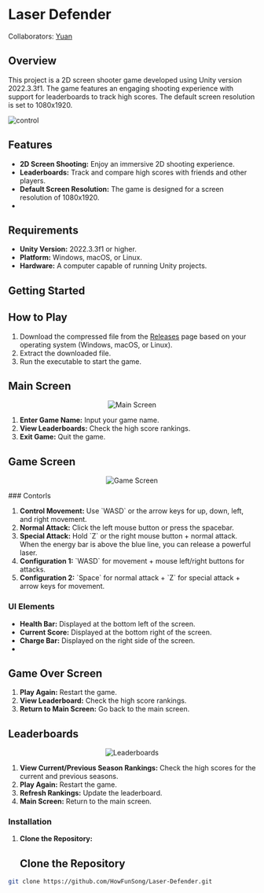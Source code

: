 
# Laser Defender

Collaborators: [Yuan](https://github.com/a5650057)

## Overview

This project is a 2D screen shooter game developed using Unity version 2022.3.3f1. The game features an engaging shooting experience with support for leaderboards to track high scores. The default screen resolution is set to 1080x1920.

![control](https://github.com/user-attachments/assets/7494f946-bbd6-40fd-996d-3805f2d4ea25)
## Features

- **2D Screen Shooting:** Enjoy an immersive 2D shooting experience.
- **Leaderboards:** Track and compare high scores with friends and other players.
- **Default Screen Resolution:** The game is designed for a screen resolution of 1080x1920.
- 


## Requirements

- **Unity Version:** 2022.3.3f1 or higher.
- **Platform:** Windows, macOS, or Linux.
- **Hardware:** A computer capable of running Unity projects.

## Getting Started

## How to Play

1. Download the compressed file from the [Releases](https://github.com/HowFunSong/Laser-Defender/releases) page based on your operating system (Windows, macOS, or Linux).
2. Extract the downloaded file.
3. Run the executable to start the game.
## Main Screen
  
<p align="center">
  <img src="https://github.com/user-attachments/assets/67cc0ed1-3a13-450d-b2d7-3e3af2069b5f" alt="Main Screen"></p>

1. **Enter Game Name:** Input your game name.
2. **View Leaderboards:** Check the high score rankings.
3. **Exit Game:** Quit the game.

## Game Screen
 
<p align="center">
  <img src="https://github.com/user-attachments/assets/f12d77f6-487d-4d3d-b40e-c6e3eadb8772" alt="Game Screen">
</p>
### Contorls

1. **Control Movement:** Use  \`WASD\` or the arrow keys for up, down, left, and right movement.
2. **Normal Attack:** Click the left mouse button or press the spacebar.
3. **Special Attack:** Hold \`Z\` or the right mouse button + normal attack. When the energy bar is above the blue line, you can release a powerful laser.
4. **Configuration 1:** \`WASD\` for movement + mouse left/right buttons for attacks.
5. **Configuration 2:** \`Space\` for normal attack + \`Z\` for special attack + arrow keys for movement.

### UI Elements

- **Health Bar:** Displayed at the bottom left of the screen.
- **Current Score:** Displayed at the bottom right of the screen.
- **Charge Bar:** Displayed on the right side of the screen.
- 
## Game Over Screen

1. **Play Again:** Restart the game.
2. **View Leaderboard:** Check the high score rankings.
3. **Return to Main Screen:** Go back to the main screen.

## Leaderboards
 
<p align="center">
  <img src="https://github.com/user-attachments/assets/dc791eed-aa2b-45f8-bf58-89983c3bf6b8" alt="Leaderboards"></p>

1. **View Current/Previous Season Rankings:** Check the high scores for the current and previous seasons.
2. **Play Again:** Restart the game.
3. **Refresh Rankings:** Update the leaderboard.
4. **Main Screen:** Return to the main screen.

### Installation

1. **Clone the Repository:**
   ## Clone the Repository

```sh
git clone https://github.com/HowFunSong/Laser-Defender.git


